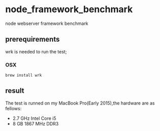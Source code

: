 # node_framework_benchmark
node webserver framework benchmark

## prerequirements
  wrk is needed to run the test;
### OSX
  `brew install wrk`
## result
  The test is runned on my MacBook Pro(Early 2015),the hardware are as fellows:
  + 2.7 GHz Intel Core i5
  + 8 GB 1867 MHz DDR3
